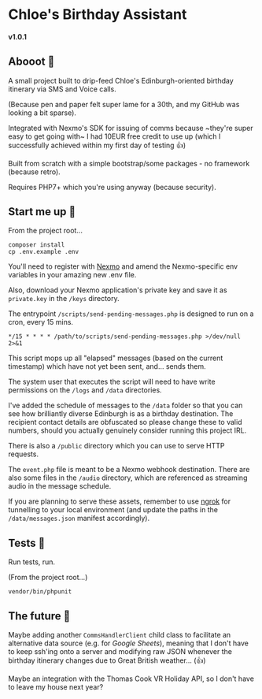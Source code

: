 # Chloe's Birthday Assistant

#### v1.0.1

## Abooot 👢

A small project built to drip-feed Chloe's Edinburgh-oriented birthday itinerary via SMS and Voice calls.

(Because pen and paper felt super lame for a 30th, and my GitHub was looking a bit sparse).

Integrated with Nexmo's SDK for issuing of comms because ~they're super easy to get going with~
I had 10EUR free credit to use up (which I successfully achieved within my first day of testing :thumbsup:)

Built from scratch with a simple bootstrap/some packages - no framework (because retro).

Requires PHP7+ which you're using anyway (because security).

## Start me up 👅

From the project root...

```
composer install
cp .env.example .env
```

You'll need to register with [Nexmo](https://www.nexmo.com/) and amend the Nexmo-specific env variables in your amazing new .env file.

Also, download your Nexmo application's private key and save it as `private.key` in the `/keys` directory.

The entrypoint `/scripts/send-pending-messages.php` is designed to run on a cron, every 15 mins.

```
*/15 * * * * /path/to/scripts/send-pending-messages.php >/dev/null 2>&1
```

This script mops up all "elapsed" messages (based on the current timestamp) which have not yet been sent, and... sends them.

The system user that executes the script will need to have write permissions on the `/logs` and `/data` directories.

I've added the schedule of messages to the `/data` folder so that you can see how brilliantly diverse Edinburgh is as a birthday destination.
The recipient contact details are obfuscated so please change these to valid numbers, should you actually genuinely consider running this project IRL.

There is also a `/public` directory which you can use to serve HTTP requests.

The `event.php` file is meant to be a Nexmo webhook destination. There are also some files in the `/audio` directory, which are referenced as streaming audio in the message schedule.

If you are planning to serve these assets, remember to use [ngrok](https://ngrok.com/) for tunnelling to your local environment (and update the paths in the `/data/messages.json` manifest accordingly).

## Tests 📝

Run tests, run.

(From the project root...)

```
vendor/bin/phpunit
```

## The future 🤖

Maybe adding another `CommsHandlerClient` child class to facilitate an alternative data source (e.g. for *Google Sheets*),
meaning that I don't have to keep ssh'ing onto a server and modifying raw JSON
whenever the birthday itinerary changes due to Great British weather... (:thumbsup:)

Maybe an integration with the Thomas Cook VR Holiday API, so I don't have to leave my house next year?

